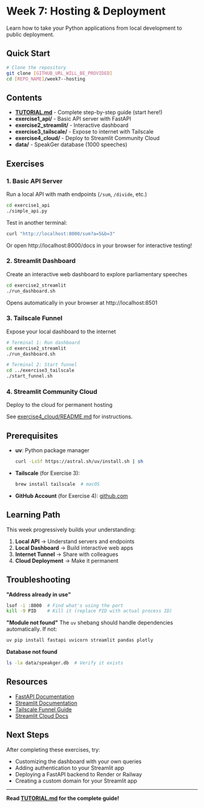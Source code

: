 # Week 7: Hosting & Deployment

Learn how to take your Python applications from local development to public deployment.

## Quick Start

```bash
# Clone the repository
git clone [GITHUB_URL_WILL_BE_PROVIDED]
cd [REPO_NAME]/week7--hosting
```

## Contents

- **[TUTORIAL.md](TUTORIAL.md)** - Complete step-by-step guide (start here!)
- **exercise1_api/** - Basic API server with FastAPI
- **exercise2_streamlit/** - Interactive dashboard
- **exercise3_tailscale/** - Expose to internet with Tailscale
- **exercise4_cloud/** - Deploy to Streamlit Community Cloud
- **data/** - SpeakGer database (1000 speeches)

## Exercises

### 1. Basic API Server
Run a local API with math endpoints (`/sum`, `/divide`, etc.)

```bash
cd exercise1_api
./simple_api.py
```

Test in another terminal:
```bash
curl "http://localhost:8000/sum?a=5&b=3"
```

Or open http://localhost:8000/docs in your browser for interactive testing!

### 2. Streamlit Dashboard
Create an interactive web dashboard to explore parliamentary speeches

```bash
cd exercise2_streamlit
./run_dashboard.sh
```

Opens automatically in your browser at http://localhost:8501

### 3. Tailscale Funnel
Expose your local dashboard to the internet

```bash
# Terminal 1: Run dashboard
cd exercise2_streamlit
./run_dashboard.sh

# Terminal 2: Start funnel
cd ../exercise3_tailscale
./start_funnel.sh
```

### 4. Streamlit Community Cloud
Deploy to the cloud for permanent hosting

See [exercise4_cloud/README.md](exercise4_cloud/README.md) for instructions.

## Prerequisites

- **uv**: Python package manager
  ```bash
  curl -LsSf https://astral.sh/uv/install.sh | sh
  ```

- **Tailscale** (for Exercise 3):
  ```bash
  brew install tailscale  # macOS
  ```

- **GitHub Account** (for Exercise 4): [github.com](https://github.com)

## Learning Path

This week progressively builds your understanding:

1. **Local API** → Understand servers and endpoints
2. **Local Dashboard** → Build interactive web apps
3. **Internet Tunnel** → Share with colleagues
4. **Cloud Deployment** → Make it permanent

## Troubleshooting

**"Address already in use"**
```bash
lsof -i :8000  # Find what's using the port
kill -9 PID    # Kill it (replace PID with actual process ID)
```

**"Module not found"**
The `uv` shebang should handle dependencies automatically. If not:
```bash
uv pip install fastapi uvicorn streamlit pandas plotly
```

**Database not found**
```bash
ls -la data/speakger.db  # Verify it exists
```

## Resources

- [FastAPI Documentation](https://fastapi.tiangolo.com)
- [Streamlit Documentation](https://docs.streamlit.io)
- [Tailscale Funnel Guide](https://tailscale.com/kb/1223/funnel/)
- [Streamlit Cloud Docs](https://docs.streamlit.io/streamlit-community-cloud)

## Next Steps

After completing these exercises, try:
- Customizing the dashboard with your own queries
- Adding authentication to your Streamlit app
- Deploying a FastAPI backend to Render or Railway
- Creating a custom domain for your Streamlit app

---

**Read [TUTORIAL.md](TUTORIAL.md) for the complete guide!**
